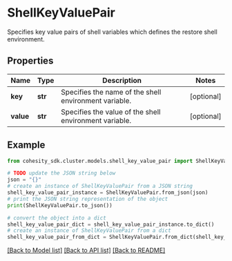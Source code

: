 # ShellKeyValuePair

Specifies key value pairs of shell variables which defines the restore shell environment.

## Properties

Name | Type | Description | Notes
------------ | ------------- | ------------- | -------------
**key** | **str** | Specifies the name of the shell environment variable. | [optional] 
**value** | **str** | Specifies the value of the shell environment variable. | [optional] 

## Example

```python
from cohesity_sdk.cluster.models.shell_key_value_pair import ShellKeyValuePair

# TODO update the JSON string below
json = "{}"
# create an instance of ShellKeyValuePair from a JSON string
shell_key_value_pair_instance = ShellKeyValuePair.from_json(json)
# print the JSON string representation of the object
print(ShellKeyValuePair.to_json())

# convert the object into a dict
shell_key_value_pair_dict = shell_key_value_pair_instance.to_dict()
# create an instance of ShellKeyValuePair from a dict
shell_key_value_pair_from_dict = ShellKeyValuePair.from_dict(shell_key_value_pair_dict)
```
[[Back to Model list]](../README.md#documentation-for-models) [[Back to API list]](../README.md#documentation-for-api-endpoints) [[Back to README]](../README.md)


